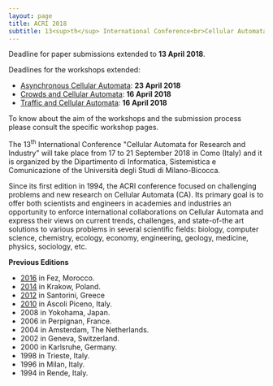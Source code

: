 ```yaml
---
layout: page
title: ACRI 2018
subtitle: 13<sup>th</sup> International Conference<br>Cellular Automata for Research and Industry <div class="small-padding-elem"></div> <div class="is-size-4"> 17-21 September 2018 </div>
---
```


Deadline for paper submissions extended to **13 April 2018**.

Deadlines for the workshops extended:
- [Asynchronous Cellular Automata](/ACA): **23 April 2018**
- [Crowds and Cellular Automata](/CCA): **16 April 2018**
- [Traffic and Cellular Automata](/TCA): **16 April 2018**

To know about the aim of the workshops and the submission process please consult the specific workshop pages.

The 13<sup>th</sup> International Conference "Cellular Automata for Research and Industry" will take place from 17 to 21 September 2018 in Como (Italy) and it is organized by the Dipartimento di Informatica, Sistemistica e Comunicazione of the Università degli Studi di Milano-Bicocca.

Since its first edition in 1994, the ACRI conference focused on challenging problems and new research on Cellular Automata (CA). Its primary goal is to offer both scientists and engineers in academies and industries an opportunity to enforce international collaborations on Cellular Automata and express  their views on current trends, challenges, and state-of-the art solutions to various problems in several scientific fields: biology, computer science, chemistry, ecology, economy, engineering, geology, medicine, physics, sociology, etc.

**Previous Editions**

- [2016](http://acri2016.complexworld.net) in Fez, Morocco. [<i class="fa fa-book" aria-hidden="true"></i>](http://www.springer.com/us/book/978-3-319-44364-5)
- [2014](http://www.acri2014.agh.edu.pl/doku.php) in Krakow, Poland. [<i class="fa fa-book" aria-hidden="true"></i>](http://www.springer.com/us/book/9783319115191)
- [2012](http://acri2012.duth.gr) in Santorini, Greece [<i class="fa fa-book" aria-hidden="true"></i>](http://www.springer.com/us/book/9783642333491)
- [2010](http://www.acri2010.disco.unimib.it) in Ascoli Piceno, Italy. [<i class="fa fa-book" aria-hidden="true"></i>]()
- 2008 in Yokohama, Japan. [<i class="fa fa-book" aria-hidden="true"></i>](http://www.springer.com/us/book/9783642159787)
- 2006 in Perpignan, France. [<i class="fa fa-book" aria-hidden="true"></i>](http://www.springer.com/us/book/9783540409298)
- 2004 in Amsterdam, The Netherlands. [<i class="fa fa-book" aria-hidden="true"></i>](http://www.springer.com/us/book/9783540235965)
- 2002 in Geneva, Switzerland. [<i class="fa fa-book" aria-hidden="true"></i>](http://www.springer.com/us/book/9783540443049)
- 2000 in Karlsruhe, Germany. [<i class="fa fa-book" aria-hidden="true"></i>](http://www.springer.com/in/book/9781852333881)
- 1998 in Trieste, Italy. [<i class="fa fa-book" aria-hidden="true"></i>](http://www.springer.com/in/book/9781852330484)
- 1996 in Milan, Italy. [<i class="fa fa-book" aria-hidden="true"></i>](http://www.springer.com/us/book/9783540760917)
- 1994 in Rende, Italy.
